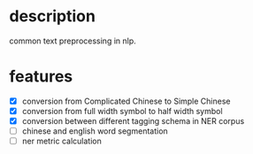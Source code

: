 # description

common text preprocessing in nlp.

# features

- [x] conversion from Complicated Chinese to Simple Chinese
- [x] conversion from full width symbol to half width symbol
- [x] conversion between different tagging schema in NER corpus
- [ ] chinese and english word segmentation
- [ ] ner metric calculation
